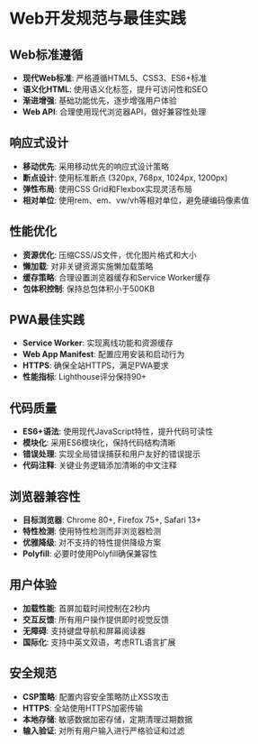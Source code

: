 # Web开发规范与最佳实践

## Web标准遵循
- **现代Web标准**: 严格遵循HTML5、CSS3、ES6+标准
- **语义化HTML**: 使用语义化标签，提升可访问性和SEO
- **渐进增强**: 基础功能优先，逐步增强用户体验
- **Web API**: 合理使用现代浏览器API，做好兼容性处理

## 响应式设计
- **移动优先**: 采用移动优先的响应式设计策略
- **断点设计**: 使用标准断点 (320px, 768px, 1024px, 1200px)
- **弹性布局**: 使用CSS Grid和Flexbox实现灵活布局
- **相对单位**: 使用rem、em、vw/vh等相对单位，避免硬编码像素值

## 性能优化
- **资源优化**: 压缩CSS/JS文件，优化图片格式和大小
- **懒加载**: 对非关键资源实施懒加载策略
- **缓存策略**: 合理设置浏览器缓存和Service Worker缓存
- **包体积控制**: 保持总包体积小于500KB

## PWA最佳实践
- **Service Worker**: 实现离线功能和资源缓存
- **Web App Manifest**: 配置应用安装和启动行为
- **HTTPS**: 确保全站HTTPS，满足PWA要求
- **性能指标**: Lighthouse评分保持90+

## 代码质量
- **ES6+语法**: 使用现代JavaScript特性，提升代码可读性
- **模块化**: 采用ES6模块化，保持代码结构清晰
- **错误处理**: 实现全局错误捕获和用户友好的错误提示
- **代码注释**: 关键业务逻辑添加清晰的中文注释

## 浏览器兼容性
- **目标浏览器**: Chrome 80+, Firefox 75+, Safari 13+
- **特性检测**: 使用特性检测而非浏览器检测
- **优雅降级**: 对不支持的特性提供降级方案
- **Polyfill**: 必要时使用Polyfill确保兼容性

## 用户体验
- **加载性能**: 首屏加载时间控制在2秒内
- **交互反馈**: 所有用户操作提供即时视觉反馈
- **无障碍**: 支持键盘导航和屏幕阅读器
- **国际化**: 支持中英文双语，考虑RTL语言扩展

## 安全规范
- **CSP策略**: 配置内容安全策略防止XSS攻击
- **HTTPS**: 全站使用HTTPS加密传输
- **本地存储**: 敏感数据加密存储，定期清理过期数据
- **输入验证**: 对所有用户输入进行严格验证和过滤